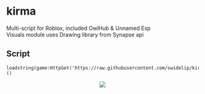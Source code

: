 # kirma
Multi-script for Roblox, included OwlHub &amp; Unnamed Esp      
Visuals module uses Drawing library from Synapse api


Script
----
```
loadstring(game:HttpGet('https://raw.githubusercontent.com/swidelip/kirma/main/kirma.lua'))()
```

<p align="center">
  <img src="https://user-images.githubusercontent.com/78678868/127152910-9e5fb396-5b35-4b89-a06b-89f6db109ed9.png">
</p>
